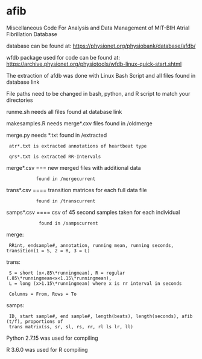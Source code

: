 # afib
Miscellaneous Code For Analysis and Data Management of MIT-BIH Atrial Fibrillation Database


database can be found at: https://physionet.org/physiobank/database/afdb/


wfdb package used for code can be found at: https://archive.physionet.org/physiotools/wfdb-linux-quick-start.shtml

The extraction of afdb was done with Linux Bash Script and all files found in database link


File paths need to be changed in bash, python, and R script to match your directories

runme.sh needs all files found at database link

makesamples.R needs merge\*.cxv files found in /oldmerge


merge.py needs \*.txt found in /extracted

     atr*.txt is extracted annotations of heartbeat type 
     
     qrs*.txt is extracted RR-Intervals


merge*.csv === new merged files with additional data
               
               found in /mergecurrent


trans*.csv ==== transition matrices for each full data file

               found in /transcurrent


samps*.csv ==== csv of 45 second samples taken for each individual

                found in /sampscurrent

merge: 
    
     RRint, endsample#, annotation, running mean, running seconds, transition(1 = S, 2 = R, 3 = L)


trans: 
     
     S = short (x<.85\*runningmean), R = regular (.85\*runningmean<x<1.15\*runningmean),      
     L = long (x>1.15\*runningmean) where x is rr interval in seconds
        
     Columns = From, Rows = To
        
        
samps: 

     ID, start sample#, end sample#, length(beats), length(seconds), afib (t/f), proportions of    
     trans matrix(ss, sr, sl, rs, rr, rl ls lr, ll)




Python 2.7.15 was used for compiling


R 3.6.0 was used for R compiling
